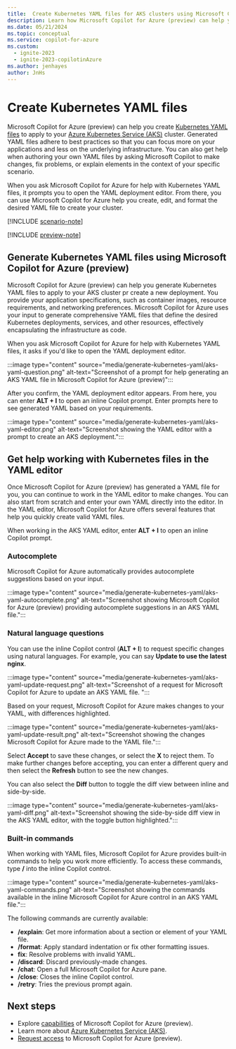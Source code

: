 ```yaml
---
title:  Create Kubernetes YAML files for AKS clusters using Microsoft Copilot for Azure (preview)
description: Learn how Microsoft Copilot for Azure (preview) can help you create Kubernetes YAML files for you to customize and use.
ms.date: 05/21/2024
ms.topic: conceptual
ms.service: copilot-for-azure
ms.custom:
  - ignite-2023
  - ignite-2023-copilotinAzure
ms.author: jenhayes
author: JnHs
---
```


# Create Kubernetes YAML files

Microsoft Copilot for Azure (preview) can help you create [Kubernetes YAML files](/azure/aks/concepts-clusters-workloads#deployments-and-yaml-manifests) to apply to your [Azure Kubernetes Service (AKS)](/azure/aks/intro-kubernetes) cluster. Generated YAML files adhere to best practices so that you can focus more on your applications and less on the underlying infrastructure. You can also get help when authoring your own YAML files by asking Microsoft Copilot to make changes, fix problems, or explain elements in the context of your specific scenario.

When you ask Microsoft Copilot for Azure for help with Kubernetes YAML files, it prompts you to open the YAML deployment editor. From there, you can use Microsoft Copilot for Azure help you create, edit, and format the desired YAML file to create your cluster.

[!INCLUDE [scenario-note](includes/scenario-note.md)]

[!INCLUDE [preview-note](includes/preview-note.md)]

## Generate Kubernetes YAML files using Microsoft Copilot for Azure (preview)

Microsoft Copilot for Azure (preview) can help you generate Kubernetes YAML files to apply to your AKS cluster pr create a new deployment. You provide your application specifications, such as container images, resource requirements, and networking preferences. Microsoft Copilot for Azure uses your input to generate comprehensive YAML files that define the desired Kubernetes deployments, services, and other resources, effectively encapsulating the infrastructure as code.

When you ask Microsoft Copilot for Azure for help with Kubernetes YAML files, it asks if you'd like to open the YAML deployment editor.

 :::image type="content" source="media/generate-kubernetes-yaml/aks-yaml-question.png" alt-text="Screenshot of a prompt for help generating an AKS YAML file in Microsoft Copilot for Azure (preview)":::

After you confirm, the YAML deployment editor appears. From here, you can enter **ALT + I** to open an inline Copilot prompt. Enter prompts here to see generated YAML based on your requirements.

:::image type="content" source="media/generate-kubernetes-yaml/aks-yaml-editor.png" alt-text="Screenshot showing the YAML editor with a prompt to create an AKS deployment.":::

## Get help working with Kubernetes files in the YAML editor

Once Microsoft Copilot for Azure (preview) has generated a YAML file for you, you can continue to work in the YAML editor to make changes. You can also start from scratch and enter your own YAML directly into the editor. In the YAML editor, Microsoft Copilot for Azure offers several features that help you quickly create valid YAML files.

When working in the AKS YAML editor, enter **ALT + I** to open an inline Copilot prompt.

### Autocomplete

Microsoft Copilot for Azure automatically provides autocomplete suggestions based on your input.

:::image type="content" source="media/generate-kubernetes-yaml/aks-yaml-autocomplete.png" alt-text="Screenshot showing Microsoft Copilot for Azure (preview) providing autocomplete suggestions in an AKS YAML file.":::

### Natural language questions

You can use the inline Copilot control (**ALT + I**) to request specific changes using natural languages. For example, you can say **Update to use the latest nginx**.

:::image type="content" source="media/generate-kubernetes-yaml/aks-yaml-update-request.png" alt-text="Screenshot of a request for Microsoft Copilot for Azure to update an AKS YAML file. ":::

Based on your request, Microsoft Copilot for Azure makes changes to your YAML, with differences highlighted.

:::image type="content" source="media/generate-kubernetes-yaml/aks-yaml-update-result.png" alt-text="Screenshot showing the changes Microsoft Copilot for Azure made to the YAML file.":::

Select **Accept** to save these changes, or select the **X** to reject them. To make further changes before accepting, you can enter a different query and then select the **Refresh** button to see the new changes.

You can also select the **Diff** button to toggle the diff view between inline and side-by-side.

:::image type="content" source="media/generate-kubernetes-yaml/aks-yaml-diff.png" alt-text="Screenshot showing the side-by-side diff view in the AKS YAML editor, with the toggle button highlighted.":::

### Built-in commands

When working with YAML files, Microsoft Copilot for Azure provides built-in commands to help you work more efficiently. To access these commands, type **/** into the inline Copilot control.

 :::image type="content" source="media/generate-kubernetes-yaml/aks-yaml-commands.png" alt-text="Screenshot showing the commands available in the inline Microsoft Copilot for Azure control in an AKS YAML file.":::

The following commands are currently available:

- **/explain**: Get more information about a section or element of your YAML file.
- **/format**: Apply standard indentation or fix other formatting issues.
- **fix**: Resolve problems with invalid YAML.
- **/discard**: Discard previously-made changes.
- **/chat**: Open a full Microsoft Copilot for Azure pane.
- **/close**: Closes the inline Copilot control.
- **/retry**: Tries the previous prompt again.

## Next steps

- Explore [capabilities](capabilities.md) of Microsoft Copilot for Azure (preview).
- Learn more about [Azure Kubernetes Service (AKS)](/azure/aks/intro-kubernetes).
- [Request access](https://aka.ms/MSCopilotforAzurePreview) to Microsoft Copilot for Azure (preview).
